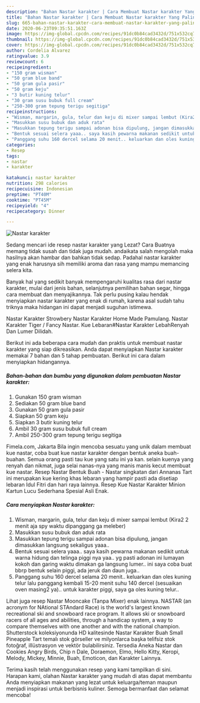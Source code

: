 ```yaml
---
description: "Bahan Nastar karakter | Cara Membuat Nastar karakter Yang Paling Enak"
title: "Bahan Nastar karakter | Cara Membuat Nastar karakter Yang Paling Enak"
slug: 665-bahan-nastar-karakter-cara-membuat-nastar-karakter-yang-paling-enak
date: 2020-06-23T09:35:51.163Z
image: https://img-global.cpcdn.com/recipes/91dc0b84cad3432d/751x532cq70/nastar-karakter-foto-resep-utama.jpg
thumbnail: https://img-global.cpcdn.com/recipes/91dc0b84cad3432d/751x532cq70/nastar-karakter-foto-resep-utama.jpg
cover: https://img-global.cpcdn.com/recipes/91dc0b84cad3432d/751x532cq70/nastar-karakter-foto-resep-utama.jpg
author: Cordelia Alvarez
ratingvalue: 3.9
reviewcount: 6
recipeingredient:
- "150 gram wisman"
- "50 gram blue band"
- "50 gram gula pasir"
- "50 gram keju"
- "3 butir kuning telur"
- "30 gram susu bubuk full cream"
- "250-300 gram tepung terigu segitiga"
recipeinstructions:
- "Wisman, margarin, gula, telur dan keju di mixer sampai lembut (Kira2 2 menit aja spy waktu dipanggang ga meleber)"
- "Masukkan susu bubuk dan aduk rata"
- "Masukkan tepung terigu sampai adonan bisa dipulung, jangan dimasukkan langsung sekaligus yaaa.."
- "Bentuk sesuai selera yaaa.. saya kasih pewarna makanan sedikit untuk warna hidung dan telinga piggi nya yaa.. yg pasti adonan ini lumayan kokoh dan garing waktu dimakan ga langsung lumer.. ini saya coba buat bbrp bentuk selain piggi, ada jeruk dan daun juga.."
- "Panggang suhu 160 dercel selama 20 menit.. keluarkan dan oles kuning telur lalu panggang kembali 15-20 menit suhu 140 dercel (sesuaikan oven masing2 ya).. untuk karakter piggi, saya ga oles kuning telur.."
categories:
- Resep
tags:
- nastar
- karakter

katakunci: nastar karakter 
nutrition: 298 calories
recipecuisine: Indonesian
preptime: "PT40M"
cooktime: "PT45M"
recipeyield: "4"
recipecategory: Dinner

---
```



![Nastar karakter](https://img-global.cpcdn.com/recipes/91dc0b84cad3432d/751x532cq70/nastar-karakter-foto-resep-utama.jpg)

Sedang mencari ide resep nastar karakter yang Lezat? Cara Buatnya memang tidak susah dan tidak juga mudah. andaikata salah mengolah maka hasilnya akan hambar dan bahkan tidak sedap. Padahal nastar karakter yang enak harusnya sih memiliki aroma dan rasa yang mampu memancing selera kita.

Banyak hal yang sedikit banyak mempengaruhi kualitas rasa dari nastar karakter, mulai dari jenis bahan, selanjutnya pemilihan bahan segar, hingga cara membuat dan menyajikannya. Tak perlu pusing kalau hendak menyiapkan nastar karakter yang enak di rumah, karena asal sudah tahu triknya maka hidangan ini dapat menjadi suguhan istimewa.

Nastar Karakter Strowbery Nastar Karakter Home Made Pamulang. Nastar Karakter Tiger / Fancy Nastar. Kue Lebaran#Nastar Karakter LebahRenyah Dan Lumer Dilidah.


Berikut ini ada beberapa cara mudah dan praktis untuk membuat nastar karakter yang siap dikreasikan. Anda dapat menyiapkan Nastar karakter memakai 7 bahan dan 5 tahap pembuatan. Berikut ini cara dalam menyiapkan hidangannya.

<!--inarticleads1-->

##### Bahan-bahan dan bumbu yang digunakan dalam pembuatan Nastar karakter:

1. Gunakan 150 gram wisman
1. Sediakan 50 gram blue band
1. Gunakan 50 gram gula pasir
1. Siapkan 50 gram keju
1. Siapkan 3 butir kuning telur
1. Ambil 30 gram susu bubuk full cream
1. Ambil 250-300 gram tepung terigu segitiga


Fimela.com, Jakarta Bila ingin mencoba sesuatu yang unik dalam membuat kue nastar, coba buat kue nastar karakter dengan bentuk aneka buah-buahan. Semua orang pasti tau kue yang satu ini ya kan. selain kuenya yang renyah dan nikmat, juga selai nanas-nya yang manis manis kecut membuat kue nastar. Resep Nastar Bentuk Buah - Nastar singkatan dari Annanas Tart ini merupakan kue kering khas lebaran yang hampir pasti ada disetiap lebaran Idul Fitri dan hari raya lainnya. Resep Kue Nastar Karakter Minion Kartun Lucu Sederhana Spesial Asli Enak. 

<!--inarticleads2-->

##### Cara menyiapkan Nastar karakter:

1. Wisman, margarin, gula, telur dan keju di mixer sampai lembut (Kira2 2 menit aja spy waktu dipanggang ga meleber)
1. Masukkan susu bubuk dan aduk rata
1. Masukkan tepung terigu sampai adonan bisa dipulung, jangan dimasukkan langsung sekaligus yaaa..
1. Bentuk sesuai selera yaaa.. saya kasih pewarna makanan sedikit untuk warna hidung dan telinga piggi nya yaa.. yg pasti adonan ini lumayan kokoh dan garing waktu dimakan ga langsung lumer.. ini saya coba buat bbrp bentuk selain piggi, ada jeruk dan daun juga..
1. Panggang suhu 160 dercel selama 20 menit.. keluarkan dan oles kuning telur lalu panggang kembali 15-20 menit suhu 140 dercel (sesuaikan oven masing2 ya).. untuk karakter piggi, saya ga oles kuning telur..


Lihat juga resep Nastar Mooncake (Tanpa Mixer) enak lainnya. NASTAR (an acronym for NAtional STAndard Race) is the world&#39;s largest known recreational ski and snowboard race program. It allows ski or snowboard racers of all ages and abilities, through a handicap system, a way to compare themselves with one another and with the national champion. Shutterstock koleksiyonunda HD kalitesinde Nastar Karakter Buah Small Pineapple Tart temalı stok görseller ve milyonlarca başka telifsiz stok fotoğraf, illüstrasyon ve vektör bulabilirsiniz. Tersedia Aneka Nastar dan Cookies Angry Birds, Chip n Dale, Doraemon, Elmo, Hello Kitty, Keropi, Melody, Mickey, Minnie, Buah, Emoticon, dan Karakter Lainnya. 

Terima kasih telah menggunakan resep yang kami tampilkan di sini. Harapan kami, olahan Nastar karakter yang mudah di atas dapat membantu Anda menyiapkan makanan yang lezat untuk keluarga/teman maupun menjadi inspirasi untuk berbisnis kuliner. Semoga bermanfaat dan selamat mencoba!
